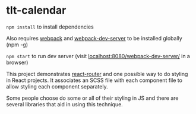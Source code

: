 # tlt-calendar

`npm install` to install dependencies

Also requires [webpack](https://webpack.github.io) and [webpack-dev-server](https://webpack.github.io/docs/webpack-dev-server.html)
to be installed globally (npm -g)

`npm start` to run dev server (visit [localhost:8080/webpack-dev-server/](http://localhost:8080/webpack-dev-server/) in a browser)

This project demonstrates [react-router](https://github.com/reactjs/react-router)
and one possible way to do styling in React projects.
It associates an SCSS file with each component file to allow styling each component separately.

Some people choose do some or all of their styling in JS and there
are several libraries that aid in using this technique.